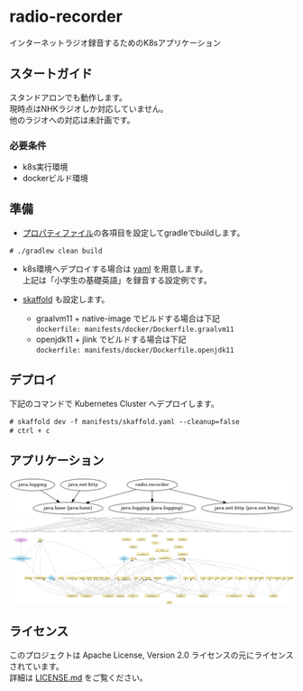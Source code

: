 # radio-recorder

インターネットラジオ録音するためのK8sアプリケーション

## スタートガイド

スタンドアロンでも動作します。  
現時点はNHKラジオしか対応していません。  
他のラジオへの対応は未計画です。  

### 必要条件

-  k8s実行環境
-  dockerビルド環境  

## 準備
-  [プロパティファイル](src/main/resources/radio.properties)の各項目を設定してgradleでbuildします。  
```shell-session
# ./gradlew clean build
```

-  k8s環境へデプロイする場合は [yaml](manifests/k8s/nhk-english0.yaml) を用意します。  
上記は「小学生の基礎英語」を録音する設定例です。  

-  [skaffold](manifests/skaffold.yaml) も設定します。  
    -  graalvm11 + native-image でビルドする場合は下記  
`dockerfile: manifests/docker/Dockerfile.graalvm11`
    -  openjdk11 + jlink でビルドする場合は下記  
`dockerfile: manifests/docker/Dockerfile.openjdk11`

## デプロイ

下記のコマンドで Kubernetes Cluster へデプロイします。
```shell-session
# skaffold dev -f manifests/skaffold.yaml --cleanup=false
# ctrl + c
```

## アプリケーション

![](doc/summary.png)
![](doc/radio-racorder.png)
![](doc/classdiagram.png)

## ライセンス

このプロジェクトは Apache License, Version 2.0 ライセンスの元にライセンスされています。   
詳細は [LICENSE.md](LICENSE.md) をご覧ください。
